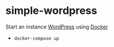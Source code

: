 simple-wordpress
======

Start an instance [WordPress](https://wordpress.com/) using [Docker](https://www.docker.com/)

* `docker-compose up`
